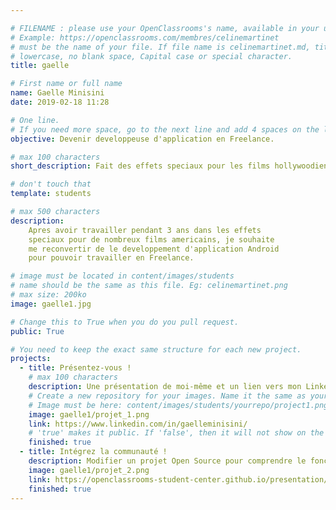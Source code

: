 ```yaml
---

# FILENAME : please use your OpenClassrooms's name, available in your url.
# Example: https://openclassrooms.com/membres/celinemartinet
# must be the name of your file. If file name is celinemartinet.md, title is celinemartinet.
# lowercase, no blank space, Capital case or special character.
title: gaelle

# First name or full name
name: Gaelle Minisini
date: 2019-02-18 11:28

# One line.
# If you need more space, go to the next line and add 4 spaces on the left, as in 'description'.
objective: Devenir developpeuse d'application en Freelance.

# max 100 characters
short_description: Fait des effets speciaux pour les films hollywoodiens.

# don't touch that
template: students

# max 500 characters
description:
    Apres avoir travailler pendant 3 ans dans les effets
    speciaux pour de nombreux films americains, je souhaite
    me reconvertir de le developpement d'application Android
    pour pouvoir travailler en Freelance.

# image must be located in content/images/students
# name should be the same as this file. Eg: celinemartinet.png
# max size: 200ko
image: gaelle1.jpg

# Change this to True when you do you pull request.
public: True

# You need to keep the exact same structure for each new project.
projects:
  - title: Présentez-vous !
    # max 100 characters
    description: Une présentation de moi-même et un lien vers mon LinkedIn.
    # Create a new repository for your images. Name it the same as your nickname and profile picture.
    # Image must be here: content/images/students/yourrepo/project1.png
    image: gaelle1/projet_1.png
    link: https://www.linkedin.com/in/gaelleminisini/
    # 'true' makes it public. If 'false', then it will not show on the website.
    finished: true
  - title: Intégrez la communauté !
    description: Modifier un projet Open Source pour comprendre le fonctionnement de Git, de Github et des pull requests.
    image: gaelle1/projet_2.png
    link: https://openclassrooms-student-center.github.io/presentation/students/gaelle1.html
    finished: true
---
```

